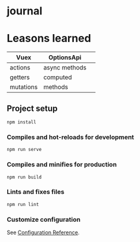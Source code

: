 # journal

# Leasons learned
|Vuex|OptionsApi|   |
|---|---|---|
|actions|async methods|   |
|getters|computed|   |
|mutations|methods|   |

## Project setup
```
npm install
```

### Compiles and hot-reloads for development
```
npm run serve
```

### Compiles and minifies for production
```
npm run build
```

### Lints and fixes files
```
npm run lint
```

### Customize configuration
See [Configuration Reference](https://cli.vuejs.org/config/).
